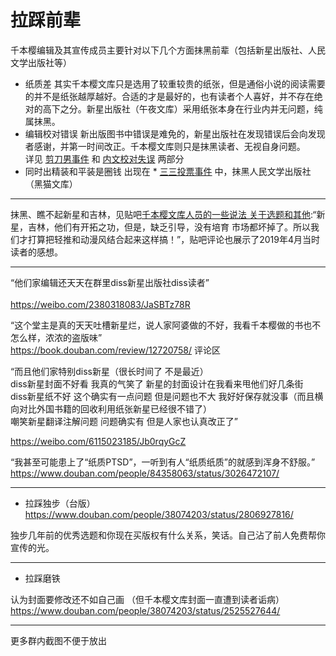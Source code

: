 拉踩前辈
===

千本樱编辑及其宣传成员主要针对以下几个方面抹黑前辈（包括新星出版社、人民文学出版社等）<br>  
* 纸质差 
其实千本樱文库只是选用了较重较贵的纸张，但是通俗小说的阅读需要的并不是纸张越厚越好。合适的才是最好的，也有读者个人喜好，并不存在绝对的高下之分。新星出版社（午夜文库）采用纸张本身在行业内并无问题，纯属抹黑。<br> 
* 编辑校对错误
新出版图书中错误是难免的，新星出版社在发现错误后会向发现者感谢，并第一时间改正。千本樱文库则只是抹黑读者、无视自身问题。<br> 
详见 [剪刀男事件](https://github.com/qbywksb/qianbenyingwenku/blob/master/content06.md "三年磨一稿，我说好就是好")  和 [内文校对失误](https://github.com/qbywksb/qianbenyingwenku/blob/master/content04.md "自己质量过关吗") 两部分 <br>  
* 同时出精装和平装是圈钱
出现在 * [三三投票事件](https://github.com/qbywksb/qianbenyingwenku/blob/master/content05.md "我不要你有想法，听我的") 中，抹黑人民文学出版社（黑猫文库） <br>  


---

抹黑、瞧不起新星和吉林，见贴吧[千本樱文库人员的一些说法 关于选题和其他](https://tieba.baidu.com/p/6099537499):“新星，吉林，他们有开拓之功，但是，缺乏引导，没有培育 市场都坏掉了。所以我们才打算把轻推和动漫风结合起来这样搞！”，贴吧评论也展示了2019年4月当时读者的感想。


---



“他们家编辑还天天在群里diss新星出版社diss读者”<br>  
https://weibo.com/2380318083/JaSBTz78R <br>  

“这个堂主是真的天天吐槽新星烂，说人家阿婆做的不好，我看千本樱做的书也不怎么样，浓浓的盗版味”<br> 
https://book.douban.com/review/12720758/ 评论区 <br> 

“而且他们家特别diss新星（很长时间了 不是最近） <br> 
diss新星封面不好看 我真的气笑了 新星的封面设计在我看来甩他们好几条街 <br> 
diss新星纸不好 这个确实有一点问题 但是问题也不大 我好好保存就没事（而且横向对比外国书籍的回收利用纸张新星已经很不错了） <br> 
嘲笑新星翻译注解问题 问题确实有 但是人家也认真改正了” <br> 

https://weibo.com/6115023185/Jb0rqyGcZ <br> 

“我甚至可能患上了“纸质PTSD”，一听到有人“纸质纸质”的就感到浑身不舒服。”<br> 
https://www.douban.com/people/84358063/status/3026472107/<br> 


---


* 拉踩独步（台版） <br> 
https://www.douban.com/people/38074203/status/2806927816/<br> 

独步几年前的优秀选题和你现在买版权有什么关系，笑话。自己沾了前人免费帮你宣传的光。<br> 

---

* 拉踩磨铁 <br> 

认为封面要修改还不如自己画 （但千本樱文库封面一直遭到读者诟病） <br> 
https://www.douban.com/people/38074203/status/2525527644/ <br> 

---

更多群内截图不便于放出
